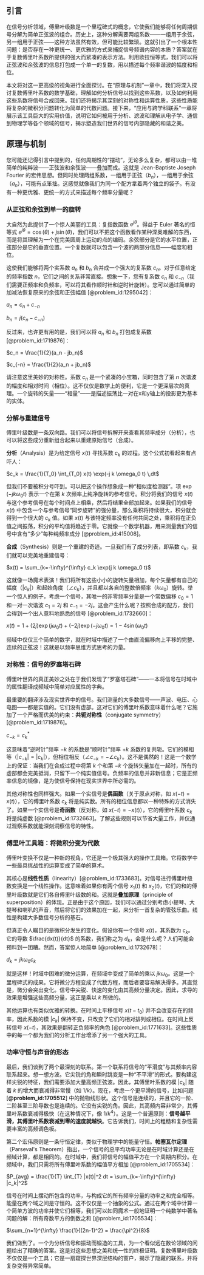 ## 引言
在信号分析领域，傅里叶级数是一个里程碑式的概念，它使我们能够将任何周期信号分解为简单正弦波的组合。历史上，这种分解需要两组系数——一组用于余弦，另一组用于正弦——这种方法虽然有效，但可能比较繁琐。这就引出了一个根本性问题：是否存在一种更统一、更优雅的方式来捕捉信号频谱内容的本质？答案就在于复数傅里叶系数所提供的强大而紧凑的表示方法。利用欧拉恒等式，我们可以将正弦波和余弦波的信息打包成一个单一的复数，用以描述每个频率谐波的幅度和相位。

本文将对这一更高级的视角进行全面探讨。在“原理与机制”一章中，我们将深入探讨复数傅里叶系数的数学基础，理解如何分析信号以找到这些系数，以及如何利用这些系数将信号合成回来。我们还将揭示其深刻的对称性和运算性质，这些性质能将复杂的微积分问题转化为简单的代数问题。接下来，“应用与跨学科联系”一章将展示该工具巨大的实用价值，说明它如何被用于分析、滤波和理解从电子学、通信到物理学等各个领域的信号，揭示塑造我们世界的信号内部隐藏的和谐之美。

## 原理与机制

您可能还记得引言中提到的，任何周期性的“摆动”，无论多么复杂，都可以由一堆简单的纯粹波——正弦波和余弦波——叠加而成。这就是 Jean-Baptiste Joseph Fourier 的宏伟思想。但同时处理两组系数，一组用于正弦（$b_n$），一组用于余弦（$a_n$），可能有点笨拙。这感觉就像我们为同一个配方拿着两个独立的袋子。有没有一种更优雅、更统一的方式来描述每个频率分量呢？

### 从正弦和余弦到单一的旋转

大自然为此提供了一个惊人美丽的工具：复指数函数 $e^{j\theta}$。得益于 Euler 著名的恒等式 $e^{j\theta} = \cos(\theta) + j\sin(\theta)$，我们可以不把这个函数看作某种深奥难解的东西，而是将其理解为一个在完美圆周上运动的点的编码。余弦部分是它的水平位置，正弦部分是它的垂直位置。一个复数就可以包含一个波的两部分信息——幅度和相位。

这使我们能够将两个实系数 $a_n$ 和 $b_n$ 合并成一个强大的复系数 $c_n$。对于任意给定的频率指数 $n$，它们之间的关系非常直接。想象一下，您有复系数 $c_n$ 和 $c_{-n}$（我们需要正频率和负频率，可以将其看作顺时针和逆时针旋转）。您可以通过简单的加减法恢复原来的余弦和正弦幅值 [@problem_id:1295042]：

$a_n = c_n + c_{-n}$

$b_n = j(c_n - c_{-n})$

反过来，也许更有用的是，我们可以将 $a_n$ 和 $b_n$ 打包成复系数 [@problem_id:1719876]：

$c_n = \frac{1}{2}(a_n - jb_n)$

$c_{-n} = \frac{1}{2}(a_n + jb_n)$

请注意这里美妙的对称性。系数 $c_n$ 是一个紧凑的小宝箱，同时包含了第 $n$ 次谐波的幅度和相对时间（相位）。这不仅仅是数学上的便利，它是一个更深层次的真理。一个旋转的矢量——“相量”——是描述振荡比一对在x和y轴上的投影更为基本的实体。

### 分解与重建信号

傅里叶级数是一条双向路。我们可以将信号拆解开来查看其频率成分（分析），也可以将这些成分重新组合起来以重建原始信号（合成）。

**分析**（Analysis）是为给定信号 $x(t)$ 寻找系数 $c_k$ 的过程。这个公式初看起来有点吓人：

$c_k = \frac{1}{T_0} \int_{T_0} x(t) \exp(-j k \omega_0 t) \,dt$

但我们不要被积分号吓到。可以把这个操作想象成一种“相似度检测器”。项 $\exp(-j k \omega_0 t)$ 表示一个在第 $k$ 次频率上纯净旋转的参考信号。积分将我们的信号 $x(t)$ 与这个参考信号在每个时间点上相乘，然后将结果全部加起来。如果我们的信号 $x(t)$ 中包含一个与参考信号“同步旋转”的强分量，那么乘积将持续很大，积分就会得到一个很大的 $c_k$ 值。如果 $x(t)$ 与该特定频率没有任何共同之处，乘积将在正负值之间振荡，积分的平均值将趋近于零。它就像一个数学机器，用来测量我们的信号中含有“多少”每种纯频率成分 [@problem_id:415008]。

**合成**（Synthesis）则是一个重建的奇迹。一旦我们有了成分列表，即系数 $c_k$，我们就可以完美地重建信号：

$x(t) = \sum_{k=-\infty}^{\infty} c_k \exp(j k \omega_0 t)$

这就像一场魔术表演！我们将所有这些小小的旋转矢量相加，每个矢量都有自己的幅度（$|c_k|$）和起始角度（$\angle c_k$），并且都以各自的整数倍频率（$k\omega_0$）旋转。举一个惊人的例子，考虑一个信号，其唯一的非零频率分量是一个常数偏移 $c_0 = 1$ 和一对一次谐波 $c_1 = 2j$ 和 $c_{-1} = -2j$。这会产生什么呢？按照合成的配方，我们会得到一个出人意料地熟悉的信号 [@problem_id:1732660]：

$x(t) = 1 + (2j)\exp(j\omega_0 t) + (-2j)\exp(-j\omega_0 t) = 1 - 4\sin(\omega_0 t)$

频域中仅仅三个简单的数字，就在时域中描述了一个由直流偏移向上平移的完整、连续的正弦波！这就是以频率思维方式思考的力量。

### 对称性：信号的罗塞塔石碑

傅里叶世界的真正美妙之处在于我们发现了“罗塞塔石碑”——一本将信号在时域中的属性翻译成频域中简单对应属性的字典。

最重要的翻译涉及现实世界中的信号。我们测量的大多数信号——声波、电压、心电图——都是实值的。它们没有虚部。这对它们的傅里叶系数意味着什么呢？它施加了一个严格而优美的约束：**共轭对称性**（conjugate symmetry）[@problem_id:1719876]。

$c_{-k} = c_k^*$

这意味着“逆时针”频率 $-k$ 的系数是“顺时针”频率 $+k$ 系数的复共轭。它们的模相等（$|c_{-k}| = |c_k|$），但相位相反（$\angle c_{-k} = -\angle c_k$）。这不是偶然的！这是一个数学上的保证：当我们在合成过程中将第 $k$ 个和第 $-k$ 个旋转矢量加在一起时，所有的虚部都会完美抵消，只留下一个纯实值信号。负频率的信息并非新信息；它是正频率信息的镜像，是为使信号保持在现实世界中所必需的。

其他对称性也同样强大。如果一个实信号是**偶函数**（关于原点对称，如 $x(-t) = x(t)$），它的傅里叶系数 $c_k$ 将是纯实数。所有的相位信息都以一种特殊的方式消失了。如果一个实信号是**奇函数**（反对称，如 $x(-t) = -x(t)$），它的傅里叶系数 $c_k$ 将是纯虚数 [@problem_id:1732663]。了解这些规则可以节省大量工作，并仅通过观察系数就能深刻洞察信号的特性。

### 傅里叶工具箱：将微积分变为代数

傅里叶变换不仅是一种新的视角，它还是一个极其强大的操作工具箱。它将数学中一些最具挑战性的运算变成了简单的算术。

其核心是**线性性质**（linearity）[@problem_id:1733683]。对信号进行傅里叶级数变换是一个线性操作。这意味着如果你有两个信号 $x_1(t)$ 和 $x_2(t)$，它们的和的傅里叶级数就是它们各自傅里叶级数的和。这就是**叠加原理**（principle of superposition）的体现。正是由于这个原因，我们可以通过分别考虑小提琴、大提琴和喇叭的声音，然后将它们的效果加在一起，来分析一首复杂的管弦乐曲。线性是构建大多数信号分析的基石。

但真正令人瞩目的是微积分发生的变化。假设你有一个信号 $x(t)$，其系数为 $c_k$。它的导数 $\frac{dx(t)}{dt}$ 的系数，我们称之为 $d_k$，会是什么呢？人们可能会预料到一团糟。然而，答案惊人地简单 [@problem_id:1732678]：

$d_k = j k \omega_0 c_k$

就是这样！时域中困难的微分运算，在频域中变成了简单的乘以 $j k \omega_0$。这是一个里程碑式的成果。它将微分方程变成了代数方程，而后者要容易解决得多。其直觉是，微分会突出变化。信号中尖锐、快速的变化由其高频分量决定。因此，求导的效果是增强这些高频分量，这正是乘以 $k$ 所做的。

其他运算也有类似优雅的转换。在时间上平移信号 $x(t-t_0)$ 并不会改变存在的频率，因此系数的模 $|c_k|$ 保持不变，只改变了它们的相对排列或相位。在时间上反转信号 $x(-t)$，其效果是翻转正负频率的角色 [@problem_id:1771633]。这些性质中的每一个都为我们的分析工作台增添了另一个强大的工具。

### 功率守恒与声音的形态

最后，我们谈到了两个最深刻的联系。第一个联系将信号的“平滑度”与其频率内容联系起来。想一想方波。它尖锐的角和瞬时跳变是一种“不平滑”的形式。要构建这样尖锐的特征，我们需要添加大量高频正弦波。因此，其傅里叶系数的模 $|c_k|$ 随着 $k$ 的增大而衰减得非常慢（如 $1/k$）。现在，考虑一个更平滑的信号，比如问题 [**@problem_id:1705512**] 中的抛物线形状。这个信号是连续的，并且它的一阶、二阶甚至三阶导数也是连续的。它没有尖锐的角。因此，其高频内容非常少，其傅里叶系数衰减得极快（在这种情况下，像 $1/k^4$）。这是一个普遍原则：**信号越平滑，其傅里叶系数衰减到零的速度就越快**。它告诉我们，时间上的粗糙和复杂性需要丰富的高频调色板。

第二个宏伟原则是一条守恒定律，类似于物理学中的能量守恒。**帕塞瓦尔定理**（Parseval's Theorem）指出，一个信号的总平均功率无论是在时域计算还是在频域计算，都是相同的。在时域中，我们将信号的幅值平方在一个周期内积分。在频域中，我们只需将所有傅里叶系数的幅值平方相加 [@problem_id:1705534]：

$P_{avg} = \frac{1}{T} \int_{T} |x(t)|^2 dt = \sum_{k=-\infty}^{\infty} |c_k|^2$

信号在时间上摆动所包含的功率，与构成它的所有频率分量的功率之和完全相等。能量在两个域之间是守恒的。这不仅仅是一个抽象的公式。通过在两个域中计算一个简单方波的功率并使它们相等，我们可以如同魔术一般地证明一个纯数学中著名问题的解：所有奇数平方的倒数之和 [@problem_id:1705534]：

$\sum_{n=1}^{\infty} \frac{1}{(2n-1)^2} = \frac{\pi^2}{8}$

我们做到了。一个为分析信号和振动而锻造的工具，为一个看似远在数论领域的问题给出了精确的答案。这是对这些思想之美和统一性的终极证明。复数傅里叶级数不仅仅是一个工具；它是一扇窥探世界深层结构的窗户，揭示了隐藏的联系，并将复杂变得异常简单。


